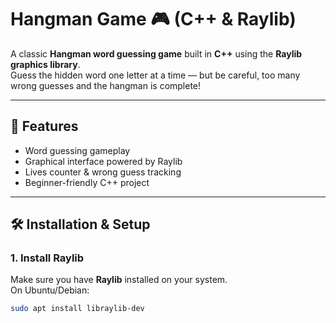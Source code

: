 # Hangman Game 🎮 (C++ & Raylib)

A classic **Hangman word guessing game** built in **C++** using the **Raylib graphics library**.  
Guess the hidden word one letter at a time — but be careful, too many wrong guesses and the hangman is complete!

---

## 🚀 Features
- Word guessing gameplay
- Graphical interface powered by Raylib
- Lives counter & wrong guess tracking
- Beginner-friendly C++ project

---

## 🛠️ Installation & Setup

### 1. Install Raylib
Make sure you have **Raylib** installed on your system.  
On Ubuntu/Debian:
```bash
sudo apt install libraylib-dev
